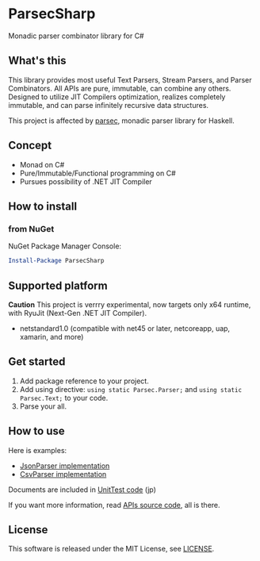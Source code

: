 # ParsecSharp
Monadic parser combinator library for C#

## What's this
This library provides most useful Text Parsers, Stream Parsers, and Parser Combinators.
All APIs are pure, immutable, can combine any others.
Designed to utilize JIT Compilers optimization, realizes completely immutable, and can parse infinitely recursive data structures.

This project is affected by [parsec](https://hackage.haskell.org/package/parsec), monadic parser library for Haskell.


## Concept
* Monad on C#
* Pure/Immutable/Functional programming on C#
* Pursues possibility of .NET JIT Compiler


## How to install

### from NuGet
NuGet Package Manager Console:

```powershell
Install-Package ParsecSharp
```


## Supported platform
**Caution** This project is verrry experimental, now targets only x64 runtime, with RyuJit (Next-Gen .NET JIT Compiler).

* netstandard1.0 (compatible with net45 or later, netcoreapp, uap, xamarin, and more)


## Get started
1. Add package reference to your project.
2. Add using directive: `using static Parsec.Parser;` and `using static Parsec.Text;` to your code.
3. Parse your all.


## How to use
Here is examples:

* [JsonParser implementation](https://github.com/acple/ParsecSharp/blob/master/ParsecSharpExamples/JsonParser.cs)
* [CsvParser implementation](https://github.com/acple/ParsecSharp/blob/master/ParsecSharpExamples/CsvParser.cs)

Documents are included in [UnitTest code](https://github.com/acple/ParsecSharp/blob/master/ParsecSharpTest/ParserTest.cs) (jp)

If you want more information, read [APIs source code](https://github.com/acple/ParsecSharp/tree/master/ParsecSharp/Parser), all is there.


## License
This software is released under the MIT License, see [LICENSE](https://github.com/acple/ParsecSharp/blob/master/LICENSE).
